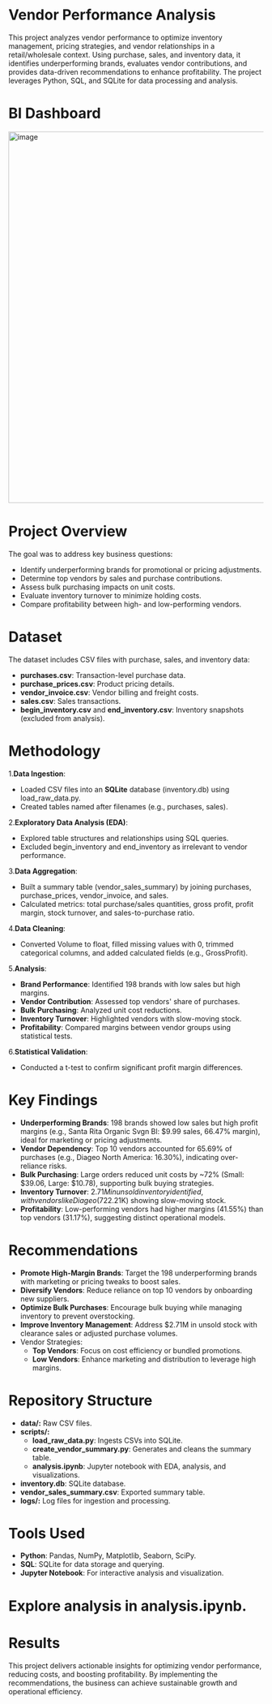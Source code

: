 # Vendor Performance Analysis
This project analyzes vendor performance to optimize inventory management, pricing strategies, and vendor relationships in a retail/wholesale context. Using purchase, sales, and inventory data, it identifies underperforming brands, evaluates vendor contributions, and provides data-driven recommendations to enhance profitability. The project leverages Python, SQL, and SQLite for data processing and analysis.

# BI Dashboard
<img width="1225" height="732" alt="image" src="https://github.com/user-attachments/assets/21342799-9a5c-4e5c-b8ca-41834adeef0a" />


# Project Overview
The goal was to address key business questions:
- Identify underperforming brands for promotional or pricing adjustments.
- Determine top vendors by sales and purchase contributions.
- Assess bulk purchasing impacts on unit costs.
- Evaluate inventory turnover to minimize holding costs.
- Compare profitability between high- and low-performing vendors.

# Dataset
The dataset includes CSV files with purchase, sales, and inventory data:
- **purchases.csv**: Transaction-level purchase data.
- **purchase_prices.csv**: Product pricing details.
- **vendor_invoice.csv**: Vendor billing and freight costs.
- **sales.csv**: Sales transactions.
- **begin_inventory.csv** and **end_inventory.csv**: Inventory snapshots (excluded from analysis).

# Methodology
1.**Data Ingestion**:
- Loaded CSV files into an **SQLite** database (inventory.db) using load_raw_data.py.
- Created tables named after filenames (e.g., purchases, sales).

2.**Exploratory Data Analysis (EDA)**:
- Explored table structures and relationships using SQL queries.
- Excluded begin_inventory and end_inventory as irrelevant to vendor performance.

3.**Data Aggregation**:
- Built a summary table (vendor_sales_summary) by joining purchases, purchase_prices, vendor_invoice, and sales.
- Calculated metrics: total purchase/sales quantities, gross profit, profit margin, stock turnover, and sales-to-purchase ratio.

4.**Data Cleaning**:
- Converted Volume to float, filled missing values with 0, trimmed categorical columns, and added calculated fields (e.g., GrossProfit).

5.**Analysis**:
- **Brand Performance**: Identified 198 brands with low sales but high margins.
- **Vendor Contribution**: Assessed top vendors' share of purchases.
- **Bulk Purchasing**: Analyzed unit cost reductions.
- **Inventory Turnover**: Highlighted vendors with slow-moving stock.
- **Profitability**: Compared margins between vendor groups using statistical tests.

6.**Statistical Validation**:
- Conducted a t-test to confirm significant profit margin differences.

# Key Findings
- **Underperforming Brands**: 198 brands showed low sales but high profit margins (e.g., Santa Rita Organic Svgn Bl: $9.99 sales, 66.47% margin), ideal for marketing or pricing adjustments.
- **Vendor Dependency**: Top 10 vendors accounted for 65.69% of purchases (e.g., Diageo North America: 16.30%), indicating over-reliance risks.
- **Bulk Purchasing**: Large orders reduced unit costs by ~72% (Small: $39.06, Large: $10.78), supporting bulk buying strategies.
- **Inventory Turnover**: $2.71M in unsold inventory identified, with vendors like Diageo ($722.21K) showing slow-moving stock.
- **Profitability**: Low-performing vendors had higher margins (41.55%) than top vendors (31.17%), suggesting distinct operational models.

# Recommendations
- **Promote High-Margin Brands**: Target the 198 underperforming brands with marketing or pricing tweaks to boost sales.
- **Diversify Vendors**: Reduce reliance on top 10 vendors by onboarding new suppliers.
- **Optimize Bulk Purchases**: Encourage bulk buying while managing inventory to prevent overstocking.
- **Improve Inventory Management**: Address $2.71M in unsold stock with clearance sales or adjusted purchase volumes.
- Vendor Strategies:
  - **Top Vendors**: Focus on cost efficiency or bundled promotions.
  - **Low Vendors**: Enhance marketing and distribution to leverage high margins.

# Repository Structure
- **data/:** Raw CSV files.
- **scripts/:**
  - **load_raw_data.py**: Ingests CSVs into SQLite.
  - **create_vendor_summary.py**: Generates and cleans the summary table.
  - **analysis.ipynb**: Jupyter notebook with EDA, analysis, and visualizations.
- **inventory.db**: SQLite database.
- **vendor_sales_summary.csv**: Exported summary table.
- **logs/:** Log files for ingestion and processing.

# Tools Used
- **Python**: Pandas, NumPy, Matplotlib, Seaborn, SciPy.
- **SQL**: SQLite for data storage and querying.
- **Jupyter Notebook**: For interactive analysis and visualization.

# Explore analysis in analysis.ipynb.

# Results
This project delivers actionable insights for optimizing vendor performance, reducing costs, and boosting profitability. By implementing the recommendations, the business can achieve sustainable growth and operational efficiency.
